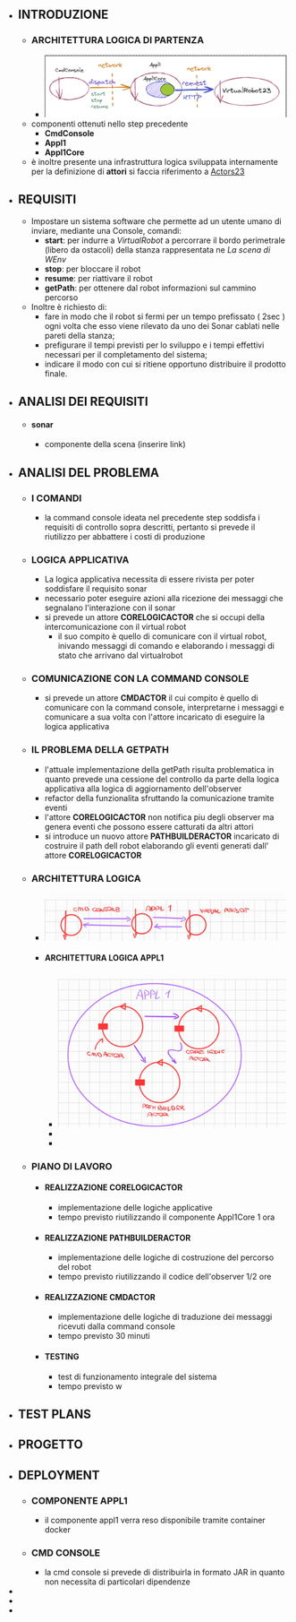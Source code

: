 - ## INTRODUZIONE
	- ### ARCHITETTURA LOGICA DI PARTENZA
		- ![image.png](../assets/image_1682334308113_0.png)
	- componenti ottenuti nello step precedente
		- **CmdConsole**
		- **Appl1**
		- **Appl1Core**
	- è inoltre presente una infrastruttura logica sviluppata internamente per la definizione di **attori** si faccia riferimento a [Actors23](file:///home/matteo/universita/iss/isslab23/iss23Material/html/Actors23.html)
- ## REQUISITI
	- Impostare un sistema software che permette ad un utente umano di inviare, mediante una Console, comandi:
		- **start**: per indurre a *VirtualRobot* a percorrare il bordo perimetrale (libero da ostacoli) della stanza rappresentata ne *La scena di WEnv*
		- **stop**: per bloccare il robot
		- **resume**: per riattivare il robot
		- **getPath**: per ottenere dal robot informazioni sul cammino percorso
	- Inoltre è richiesto di:
		- fare in modo che il robot si fermi per un tempo prefissato ( 2sec ) ogni volta che esso viene rilevato da uno dei Sonar cablati nelle pareti della stanza;
		- prefigurare il tempi previsti per lo sviluppo e i tempi effettivi necessari per il completamento del sistema;
		- indicare il modo con cui si ritiene opportuno distribuire il prodotto finale.
- ## ANALISI DEI REQUISITI
	- #### sonar
		- componente della scena (inserire link)
- ## ANALISI DEL PROBLEMA
	- ### I COMANDI
		- la command console ideata nel precedente step soddisfa i requisiti di controllo sopra descritti, pertanto si prevede il riutilizzo per abbattere i costi di produzione
	- ### LOGICA APPLICATIVA
		- La logica applicativa necessita di essere rivista per poter soddisfare il requisito sonar
		- necessario poter eseguire azioni alla ricezione dei messaggi che segnalano l'interazione con il sonar
		- si prevede un attore **CORELOGICACTOR** che si occupi della intercomunicazione con il virtual robot
			- il suo compito è quello di comunicare con il virtual robot, inivando messaggi di comando e elaborando i messaggi di stato che arrivano dal virtualrobot
	- ### COMUNICAZIONE CON LA COMMAND CONSOLE
		- si prevede un attore  **CMDACTOR** il cui compito è quello di comunicare con la command console, interpretarne i messaggi e comunicare a sua volta con l'attore incaricato di eseguire la logica applicativa
	- ### IL PROBLEMA DELLA GETPATH
		- l'attuale implementazione della getPath risulta problematica in quanto prevede una cessione del controllo da parte della logica applicativa alla logica di aggiornamento dell'observer
		- refactor della funzionalita sfruttando la comunicazione tramite eventi
		- l'attore **CORELOGICACTOR** non notifica piu degli observer ma genera eventi che possono essere catturati da altri attori
		- si introduce un nuovo attore **PATHBUILDERACTOR** incaricato di costruire il path dell robot elaborando gli eventi generati dall' attore **CORELOGICACTOR**
	- ### ARCHITETTURA LOGICA
		- ![architettura-logica-attori_230424_134956.jpg](../assets/architettura-logica-attori_230424_134956_1682336887877_0.jpg)
		- #### ARCHITETTURA LOGICA APPL1
			- ![Appl1-attori_230424_134553.jpg](../assets/Appl1-attori_230424_134553_1682336928963_0.jpg)
			-
			-
	- ### PIANO DI LAVORO
		- #### REALIZZAZIONE CORELOGICACTOR
			- implementazione delle logiche applicative
			- tempo previsto riutilizzando il componente Appl1Core 1 ora
		- #### REALIZZAZIONE PATHBUILDERACTOR
			- implementazione delle logiche di costruzione del percorso del robot
			- tempo previsto riutilizzando il codice dell'observer 1/2 ore
		- #### REALIZZAZIONE CMDACTOR
			- implementazione delle logiche di traduzione dei messaggi ricevuti dalla command console
			- tempo previsto 30 minuti
		- #### TESTING
			- test di funzionamento integrale del sistema
			- tempo previsto w
- ## TEST PLANS
- ## PROGETTO
- ## DEPLOYMENT
	- ### COMPONENTE APPL1
		- il componente appl1 verra reso disponibile tramite container docker
	- ### CMD CONSOLE
		- la cmd  console si prevede di distribuirla in formato JAR in quanto non necessita di particolari dipendenze
-
-
-